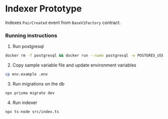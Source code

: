 # Indexer Prototype

Indexes `PairCreated` event from `BaseV1Factory` contract.

### Running instructions

1. Run postgresql

```bash
docker rm -f postgresql && docker run --name postgresql -e POSTGRES_USER=admin -e POSTGRES_PASSWORD=admin -e POSTGRES_DB=db -p 5432:5432 -d postgres
```

2. Copy sample variable file and update environment variables

```bash
cp env.example .env
```

3. Run migrations on the db

```bash
npx prisma migrate dev
```

4. Run indexer

```bash
npx ts-node src/index.ts
```
